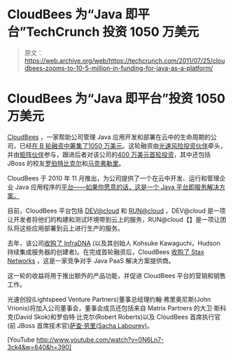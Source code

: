 # CloudBees 为“Java 即平台”TechCrunch 投资 1050 万美元

> 原文：<https://web.archive.org/web/https://techcrunch.com/2011/07/25/cloudbees-zooms-to-10-5-million-in-funding-for-java-as-a-platform/>

# CloudBees 为“Java 即平台”投资 1050 万美元

[CloudBees](https://web.archive.org/web/20230306005421/http://www.cloudbees.com/) ，一家帮助公司管理 Java 应用开发和部署在云中的生命周期的公司，已经[在 B 轮融资中筹集了](https://web.archive.org/web/20230306005421/http://www.marketwire.com/press-release/cloudbees-secures-105-million-in-series-b-venture-funding-1541517.htm)[1050 万美元](https://web.archive.org/web/20230306005421/http://www.crunchbase.com/company/cloudbees)。这轮融资由[光速风险投资伙伴](https://web.archive.org/web/20230306005421/http://www.crunchbase.com/financial-organization/lightspeed-venture-partners)牵头，并由[矩阵伙伴](https://web.archive.org/web/20230306005421/http://www.crunchbase.com/financial-organization/matrix-partners)参与，跟进后者对该公司的[400 万美元首轮投资](https://web.archive.org/web/20230306005421/https://techcrunch.com/2010/11/29/cloudbees-raises-4-million-from-matrix-partners-for-java-cloud-computing-play/)，其中还包括 JBoss 的校友[罗伯特比克尔](https://web.archive.org/web/20230306005421/http://www.bobbickel.com/)和[马克弗勒里](https://web.archive.org/web/20230306005421/http://www.crunchbase.com/person/marc-fleury)。

CloudBees 于 2010 年 11 月推出，为公司提供了一个在云中开发、运行和管理企业 Java 应用程序的[平台——如果你愿意的话，这是一个 Java 平台即服务解决方案。](https://web.archive.org/web/20230306005421/http://www.cloudbees.com/platform-overview.cb)

目前，CloudBees 平台包括 [DEV@cloud](https://web.archive.org/web/20230306005421/http://www.cloudbees.com/dev.cb) 和 [RUN@cloud](https://web.archive.org/web/20230306005421/http://www.cloudbees.com/run.cb) ，DEV@cloud 是一项让开发者将他们的构建和测试环境带到云上的服务，RUN@cloud【】是一项让团队将这些应用部署到云上进行生产的服务。

去年，该公司[收购了 InfraDNA](https://web.archive.org/web/20230306005421/http://blog.cloudbees.com/2010/11/infradna-and-cloudbees-joining-forces.html) (以及其创始人 Kohsuke Kawaguchi，Hudson 持续集成服务器的创建者)。在完成首轮融资后，CloudBees [收购了 Stax Networks](https://web.archive.org/web/20230306005421/https://techcrunch.com/2010/12/14/cloudbees-acquires-java-platform-as-a-service-company-stax-networks/) ，这是一家竞争对手 Java PaaS 解决方案提供商。

这一轮的收益将用于推出额外的产品功能，并促进 CloudBees 平台的营销和销售工作。

光速创投(Lightspeed Venture Partners)董事总经理约翰·弗里奥尼斯(John Vrionis)将加入公司董事会，董事会成员还包括来自 Matrix Partners 的大卫·斯科克(David Skok)和罗伯特·比克尔(Robert Roberts)以及 CloudBees 首席执行官(前 JBoss 首席技术官)[萨查·劳里(Sacha Labourey)](https://web.archive.org/web/20230306005421/http://www.crunchbase.com/person/sacha-labourey)。

[YouTube http://www.youtube.com/watch?v=0N6Ln7-3ck4&w=640&h=390]
